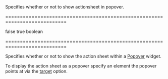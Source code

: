 <!--**
/*-------------------------------------------
    Auto-generated file. Do not modify.
-------------------------------------------

**-->
<!--d-->Specifies whether or not to show actionsheet in popover.<!--/d-->
===========================================================================
<!--default-->false<!--/default-->
<!--custom_default_for_tablet_ios-->true<!--/custom_default_for_tablet_ios-->
<!--type-->boolean<!--/type-->
===========================================================================

<!--shortDescription-->
Specifies whether or not to show the action sheet within a [Popover](/Documentation/ApiReference/UI_Widgets/dxPopover/) widget.
<!--/shortDescription-->

<!--fullDescription-->
To display the action sheet as a popover specify an element the popover points at via the [target](/Documentation/ApiReference/UI_Widgets/dxActionSheet/Configuration/#target) option.


<!--/fullDescription-->